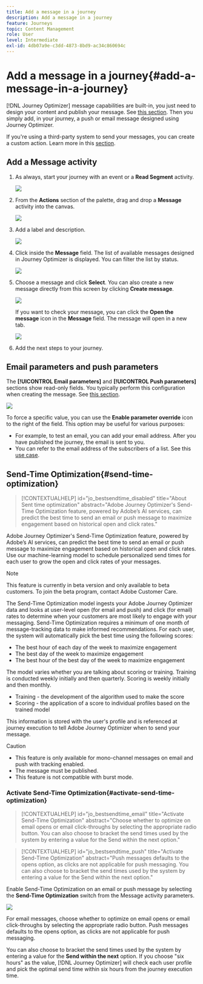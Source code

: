 ```yaml
---
title: Add a message in a journey
description: Add a message in a journey
feature: Journeys
topic: Content Management
role: User
level: Intermediate
exl-id: 4db07a9e-c3dd-4873-8bd9-ac34c860694c
---
```

# Add a message in a journey{#add-a-message-in-a-journey}

[!DNL Journey Optimizer] message capabilities are built-in, you just need to design your content and publish your message. See [this section](../get-started-content.md). Then you simply add, in your journey, a push or email message designed using Journey Optimizer. 

If you're using a third-party system to send your messages, you can create a custom action. Learn more in this [section](../action/action.md).

## Add a Message activity

1. As always, start your journey with an event or a **Read Segment** activity.

   ![](../assets/jo-message0.png)

1. From the **Actions** section of the palette, drag and drop a **Message** activity into the canvas.  

   ![](../assets/jo-message1.png)

1. Add a label and description.

   ![](../assets/jo-message2.png)

1. Click inside the **Message** field. The list of available messages designed in Journey Optimizer is displayed. You can filter the list by status. 

   ![](../assets/jo-message3.png)

1. Choose a message and click **Select**. You can also create a new message directly from this screen by clicking **Create message**.

   ![](../assets/jo-message4-ter.png)

   If you want to check your message, you can click the **Open the message** icon in the **Message** field. The message will open in a new tab.

   ![](../assets/jo-message4-bis.png)

1. Add the next steps to your journey.

## Email parameters and push parameters

The **[!UICONTROL Email parameters]** and **[!UICONTROL Push parameters]** sections show read-only fields. You typically perform this configuration when creating the message. See [this section](../get-started-content.md). 

![](../assets/jo-message4.png)

To force a specific value, you can use the **Enable parameter override** icon to the right of the field. This option may be useful for various purposes:

* For example, to test an email, you can add your email address. After you have published the journey, the email is sent to you.
* You can refer to the email address of the subscribers of a list. See this [use case](message-to-subscribers-uc.md).

## Send-Time Optimization{#send-time-optimization}

>[!CONTEXTUALHELP]
>id="jo_bestsendtime_disabled"
>title="About Sent time optimization"
>abstract="Adobe Journey Optimizer's Send-Time Optimization feature, powered by Adobe’s AI services, can predict the best time to send an email or push message to maximize engagement based on historical open and click rates."

Adobe Journey Optimizer's Send-Time Optimization feature, powered by Adobe’s AI services, can predict the best time to send an email or push message to maximize engagement based on historical open and click rates. Use our machine-learning model to schedule personalized send times for each user to grow the open and click rates of your messages.

>[!NOTE]
>
>This feature is currently in beta version and only available to beta customers. To join the beta program, contact Adobe Customer Care.

The Send-Time Optimization model ingests your Adobe Journey Optimizer data and looks at user-level open (for email and push) and click (for email) rates to determine when your customers are most likely to engage with your messaging. Send-Time Optimization requires a minimum of one month of message-tracking data to make informed recommendations. For each user, the system will automatically pick the best time using the following scores:

* The best hour of each day of the week to maximize engagement
* The best day of the week to maximize engagement
* The best hour of the best day of the week to maximize engagement

The model varies whether you are talking about scoring or training. Training is conducted weekly initially and then quarterly. Scoring is weekly initially and then monthly.

* Training - the development of the algorithm used to make the score
* Scoring - the application of a score to individual profiles based on the trained model

This information is stored with the user's profile and is referenced at journey execution to tell Adobe Journey Optimizer when to send your message. 

>[!CAUTION]
>
>* This feature is only available for mono-channel messages on email and push with tracking enabled.
>* The message must be published.
>* This feature is not compatible with burst mode.

### Activate Send-Time Optimization{#activate-send-time-optimization}

>[!CONTEXTUALHELP]
>id="jo_bestsendtime_email"
>title="Activate Send-Time Optimization"
>abstract="Choose whether to optimize on email opens or email click-throughs by selecting the appropriate radio button. You can also choose to bracket the send times used by the system by entering a value for the Send within the next option."

>[!CONTEXTUALHELP]
>id="jo_bestsendtime_push"
>title="Activate Send-Time Optimization"
>abstract="Push messages defaults to the opens option, as clicks are not applicable for push messaging. You can also choose to bracket the send times used by the system by entering a value for the Send within the next option."

Enable Send-Time Optimization on an email or push message by selecting the **Send-Time Optimization** switch from the Message activity parameters. 

![](../assets/jo-message5.png)

For email messages, choose whether to optimize on email opens or email click-throughs by selecting the appropriate radio button. Push messages defaults to the opens option, as clicks are not applicable for push messaging. 

You can also choose to bracket the send times used by the system by entering a value for the **Send within the next** option. If you choose "six hours" as the value, [!DNL Journey Optimizer] will check each user profile and pick the optimal send time within six hours from the journey execution time.
